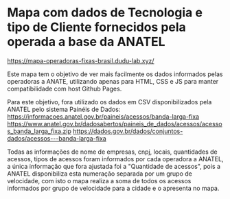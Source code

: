 # Mapa com dados de Tecnologia e tipo de Cliente fornecidos pela operada a base da ANATEL

https://mapa-operadoras-fixas-brasil.dudu-lab.xyz/

Este mapa tem o objetivo de ver mais facilmente os dados informados pelas operadoras a ANATE, utilizando apenas para HTML, CSS e JS para manter compatibilidade com host Github Pages.

Para este objetivo, fora utilizado os dados em CSV disponibilizados pela ANATEL pelo sistema Painéis de Dados: 
https://informacoes.anatel.gov.br/paineis/acessos/banda-larga-fixa
https://www.anatel.gov.br/dadosabertos/paineis_de_dados/acessos/acessos_banda_larga_fixa.zip
https://dados.gov.br/dados/conjuntos-dados/acessos---banda-larga-fixa

Todas as informações de nome de empresas, cnpj, locais, quantidades de acessos, tipos de acessos foram informados por cada operadora a ANATEL, a única informação que fora ajustada foi a "Quantidade de acessos", pois a ANATEL disponibiliza esta numeração separada por um grupo de velocidade, com isto o mapa realiza a soma de todos os acessos informados por grupo de velocidade para a cidade e o apresenta no mapa.
